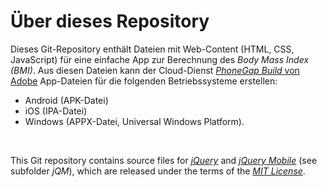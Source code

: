 # Über dieses Repository #

Dieses Git-Repository enthält Dateien mit Web-Content (HTML, CSS, JavaScript) für
eine einfache App zur Berechnung des *Body Mass Index (BMI)*. 
Aus diesen Dateien kann der Cloud-Dienst [*PhoneGap Build* von Adobe](https://build.phonegap.com)
App-Dateien für die folgenden Betriebssysteme erstellen:
* Android (APK-Datei)
* iOS (IPA-Datei)
* Windows (APPX-Datei, Universal Windows Platform).

<br>

This Git repository contains source files for [*jQuery*](http://jquery.com/) and [*jQuery Mobile*](https://jquerymobile.com/) (see subfolder *jQM*), which are released under the terms of the [*MIT License*](https://jquery.org/license/).
